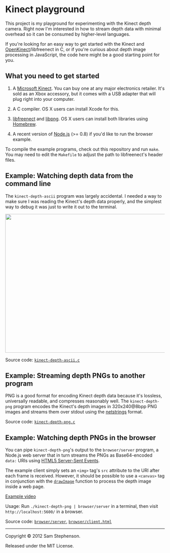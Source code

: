 # Kinect playground

This project is my playground for experimenting with the Kinect depth
camera. Right now I'm interested in how to stream depth data with
minimal overhead so it can be consumed by higher-level languages.

If you're looking for an easy way to get started with the Kinect and
[OpenKinect](http://openkinect.org/)/libfreenect in C, or if you're
curious about depth image processing in JavaScript, the code here
might be a good starting point for you.


## What you need to get started

1. A [Microsoft Kinect](http://www.xbox.com/KINECT). You can buy one
at any major electronics retailer. It's sold as an Xbox accessory, but
it comes with a USB adapter that will plug right into your computer.

2. A C compiler. OS X users can install Xcode for this.

3. [libfreenect](https://github.com/OpenKinect/libfreenect) and
[libpng](http://www.libpng.org/). OS X users can install both
libraries using [Homebrew](http://mxcl.github.com/homebrew/).

4. A recent version of [Node.js](http://nodejs.org/) (>= 0.8) if you'd
like to run the browser example.

To compile the example programs, check out this repository and run
`make`. You may need to edit the `Makefile` to adjust the path to
libfreenect's header files.


## Example: Watching depth data from the command line

The `kinect-depth-ascii` program was largely accidental. I needed a
way to make sure I was reading the Kinect's depth data properly, and
the simplest way to debug it was just to write it out to the
terminal.

<img src="http://i.sstephenson.us/ascii_kinect.gif" width="570" height="438">

Source code:
[`kinect-depth-ascii.c`](https://github.com/sstephenson/kinect/blob/master/kinect-depth-ascii.c)


## Example: Streaming depth PNGs to another program

PNG is a good format for encoding Kinect depth data because it's
lossless, universally readable, and compresses reasonably well. The
`kinect-depth-png` program encodes the Kinect's depth images in
320x240@8bpp PNG images and streams them over stdout using the
[netstrings](http://cr.yp.to/proto/netstrings.txt) format.

Source code:
[`kinect-depth-png.c`](https://github.com/sstephenson/kinect/blob/master/kinect-depth-png.c)


## Example: Watching depth PNGs in the browser

You can pipe `kinect-depth-png`'s output to the `browser/server`
program, a Node.js web server that in turn streams the PNGs as
Base64-encoded `data:` URIs using  [HTML5 Server-Sent
Events](http://www.w3.org/TR/eventsource/).

The example client simply sets an `<img>` tag's `src` attribute to the
URI after each frame is received. However, it should be possible to
use a `<canvas>` tag in conjunction with the
[`drawImage`](http://www.whatwg.org/specs/web-apps/current-work/multipage/the-canvas-element.html#dom-context-2d-drawimage)
function to process the depth image inside a web page.

[Example video](http://f.cl.ly/items/1z1R100K1O3R2I1I3F43/kinect%20png%20stream.mov)

Usage: Run `./kinect-depth-png | browser/server` in a terminal, then
visit `http://localhost:5600/` in a browser.

Source code:
[`browser/server`](https://github.com/sstephenson/kinect/blob/master/browser/server),
[`browser/client.html`](https://github.com/sstephenson/kinect/blob/master/browser/client.html)


-----

Copyright &copy; 2012 Sam Stephenson.

Released under the MIT License.
